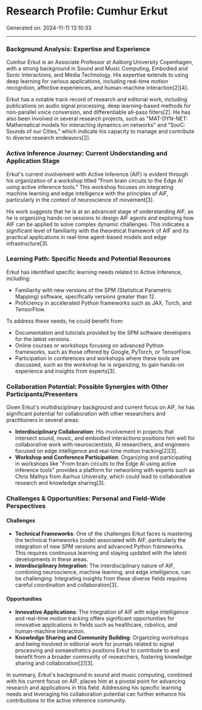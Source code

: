 # Research Profile: Cumhur Erkut

Generated on: 2024-11-11 13:10:33

---

### Background Analysis: Expertise and Experience

Cumhur Erkut is an Associate Professor at Aalborg University Copenhagen, with a strong background in Sound and Music Computing, Embodied and Sonic Interactions, and Media Technology. His expertise extends to using deep learning for various applications, including real-time motion recognition, affective experiences, and human-machine interaction[2][4].

Erkut has a notable track record of research and editorial work, including publications on audio signal processing, deep learning-based methods for non-parallel voice conversion, and differentiable all-pass filters[2]. He has also been involved in several research projects, such as "MAT-DYN-NET: Mathematical models for interacting dynamics on networks" and "SooC: Sounds of our Cities," which indicate his capacity to manage and contribute to diverse research endeavors[2].

### Active Inference Journey: Current Understanding and Application Stage

Erkut's current involvement with Active Inference (AIF) is evident through his organization of a workshop titled "From brain circuits to the Edge AI using active inference tools." This workshop focuses on integrating machine learning and edge intelligence with the principles of AIF, particularly in the context of neuroscience of movement[3].

His work suggests that he is at an advanced stage of understanding AIF, as he is organizing hands-on sessions to design AIF agents and exploring how AIF can be applied to solve complex dynamic challenges. This indicates a significant level of familiarity with the theoretical framework of AIF and its practical applications in real-time agent-based models and edge infrastructure[3].

### Learning Path: Specific Needs and Potential Resources

Erkut has identified specific learning needs related to Active Inference, including:

- Familiarity with new versions of the SPM (Statistical Parametric Mapping) software, specifically versions greater than 12.
- Proficiency in accelerated Python frameworks such as JAX, Torch, and TensorFlow.

To address these needs, he could benefit from:
- Documentation and tutorials provided by the SPM software developers for the latest versions.
- Online courses or workshops focusing on advanced Python frameworks, such as those offered by Google, PyTorch, or TensorFlow.
- Participation in conferences and workshops where these tools are discussed, such as the workshop he is organizing, to gain hands-on experience and insights from experts[3].

### Collaboration Potential: Possible Synergies with Other Participants/Presenters

Given Erkut's multidisciplinary background and current focus on AIF, he has significant potential for collaboration with other researchers and practitioners in several areas:

- **Interdisciplinary Collaboration**: His involvement in projects that intersect sound, music, and embodied interactions positions him well for collaborative work with neuroscientists, AI researchers, and engineers focused on edge intelligence and real-time motion tracking[2][3].
- **Workshop and Conference Participation**: Organizing and participating in workshops like "From brain circuits to the Edge AI using active inference tools" provides a platform for networking with experts such as Chris Mathys from Aarhus University, which could lead to collaborative research and knowledge sharing[3].

### Challenges & Opportunities: Personal and Field-Wide Perspectives

#### Challenges
- **Technical Frameworks**: One of the challenges Erkut faces is mastering the technical frameworks (code) associated with AIF, particularly the integration of new SPM versions and advanced Python frameworks. This requires continuous learning and staying updated with the latest developments in these areas.
- **Interdisciplinary Integration**: The interdisciplinary nature of AIF, combining neuroscience, machine learning, and edge intelligence, can be challenging. Integrating insights from these diverse fields requires careful coordination and collaboration[3].

#### Opportunities
- **Innovative Applications**: The integration of AIF with edge intelligence and real-time motion tracking offers significant opportunities for innovative applications in fields such as healthcare, robotics, and human-machine interaction.
- **Knowledge Sharing and Community Building**: Organizing workshops and being involved in editorial work for journals related to signal processing and somaesthetics positions Erkut to contribute to and benefit from a broader community of researchers, fostering knowledge sharing and collaboration[2][3].

In summary, Erkut's background in sound and music computing, combined with his current focus on AIF, places him at a pivotal point for advancing research and applications in this field. Addressing his specific learning needs and leveraging his collaboration potential can further enhance his contributions to the active inference community.